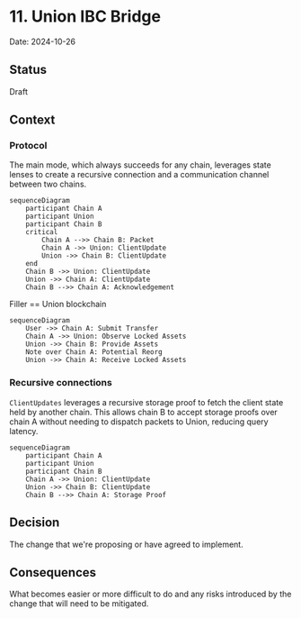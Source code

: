 # 11. Union IBC Bridge

Date: 2024-10-26

## Status

Draft

## Context

### Protocol

The main mode, which always succeeds for any chain, leverages state lenses to create a recursive connection and a communication channel between two chains.

```mermaid
sequenceDiagram
    participant Chain A
    participant Union
    participant Chain B
    critical
        Chain A -->> Chain B: Packet   
        Chain A ->> Union: ClientUpdate
        Union ->> Chain B: ClientUpdate
    end 
    Chain B ->> Union: ClientUpdate
    Union ->> Chain A: ClientUpdate
    Chain B -->> Chain A: Acknowledgement
```

Filler == Union blockchain

```mermaid
sequenceDiagram
    User ->> Chain A: Submit Transfer
    Chain A ->> Union: Observe Locked Assets
    Union ->> Chain B: Provide Assets
    Note over Chain A: Potential Reorg
    Union ->> Chain A: Receive Locked Assets
```

### Recursive connections

`ClientUpdates` leverages a recursive storage proof to fetch the client state held by another chain.
This allows chain B to accept storage proofs over chain A without needing to dispatch packets to Union, reducing query latency.

```mermaid
sequenceDiagram
    participant Chain A
    participant Union
    participant Chain B
    Chain A ->> Union: ClientUpdate
    Union ->> Chain B: ClientUpdate
    Chain B -->> Chain A: Storage Proof
```

## Decision

The change that we're proposing or have agreed to implement.

## Consequences

What becomes easier or more difficult to do and any risks introduced by the change that will need to be mitigated.
